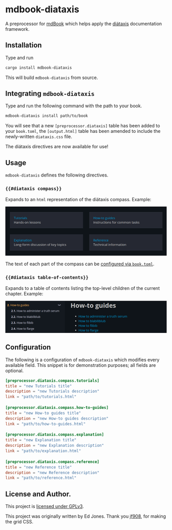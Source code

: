 # mdbook-diataxis

A preprocessor for [mdBook][mdbook] which helps apply the [diátaxis][diataxis] documentation framework.

## Installation

Type and run

```bash
cargo install mdbook-diataxis
```

This will build `mdbook-diataxis` from source.

## Integrating `mdbook-diataxis`

Type and run the following command with the path to your book.

```bash
mdbook-diataxis install path/to/book
```

You will see that a new `[preprocessor.diataxis]` table has been added to your `book.toml`, the `[output.html]` table has been amended to include the newly-written `diataxis.css` file.

The diátaxis directives are now available for use!

## Usage

`mdbook-diataxis` defines the following directives.

### `{{#diataxis compass}}`

Expands to an `html` representation of the diátaxis compass.
Example:

![Diátaxis compass output example](img/compass-example.png)

The text of each part of the compass can be [configured via `book.toml`](#configuration).

### `{{#diataxis table-of-contents}}`

Expands to a table of contents listing the top-level children of the current chapter.
Example:

![Table of contents output example](img/toc-example.png)

## Configuration

The following is a configuration of `mdbook-diataxis` which modifies every available field.
This snippet is for demonstration purposes; all fields are optional.

```toml
[preprocessor.diataxis.compass.tutorials]
title = "new Tutorials title"
description = "new Tutorials description"
link = "path/to/tutorials.html"

[preprocessor.diataxis.compass.how-to-guides]
title = "new How-to guides title"
description = "new How-to guides description"
link = "path/to/how-to-guides.html"

[preprocessor.diataxis.compass.explanation]
title = "new Explanation title"
description = "new Explanation description"
link = "path/to/explanation.html"

[preprocessor.diataxis.compass.reference]
title = "new Reference title"
description = "new Reference description"
link = "path/to/reference.html"
```

## License and Author.

This project is [licensed under GPLv3](LICENSE).

This project was originally written by Ed Jones.
Thank you [jf908](https://github.com/jf908), for making the grid CSS.

[diataxis]: https://diataxis.fr
[mdbook]: https://github.com/rust-lang/mdBook
